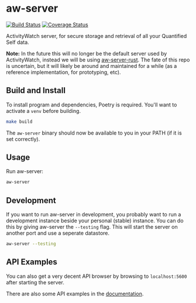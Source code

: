 aw-server
============

[![Build Status](https://github.com/ActivityWatch/aw-server/workflows/Build/badge.svg?branch=master)](https://github.com/ActivityWatch/aw-server/actions?query=workflow%3ABuild+branch%3Amaster)
[![Coverage Status](https://codecov.io/gh/ActivityWatch/aw-server/branch/master/graph/badge.svg)](https://codecov.io/gh/ActivityWatch/aw-server)


ActivityWatch server, for secure storage and retrieval of all your Quantified Self data.

**Note:** In the future this will no longer be the default server used by ActivityWatch, instead we will be using [aw-server-rust](https://github.com/ActivityWatch/aw-server-rust/). The fate of this repo is uncertain, but it will likely be around and maintained for a while (as a reference implementation, for prototyping, etc).


## Build and Install

To install program and dependencies, Poetry is required. You'll want to activate a `venv` before building.

```bash
make build
```

The `aw-server` binary should now be available to you in your PATH (if it is set correctly).

## Usage

Run aw-server:

```bash
aw-server
```

## Development

If you want to run aw-server in development, you probably want to run a
development instance beside your personal (stable) instance. You can do
this by giving aw-server the `--testing` flag. This will start the server
on another port and use a seperate datastore.

```bash
aw-server --testing
```


## API Examples

You can also get a very decent API browser by browsing to `localhost:5600` after starting the server.

There are also some API examples in the [documentation](https://activitywatch.readthedocs.io/en/latest/api-reference.html).

